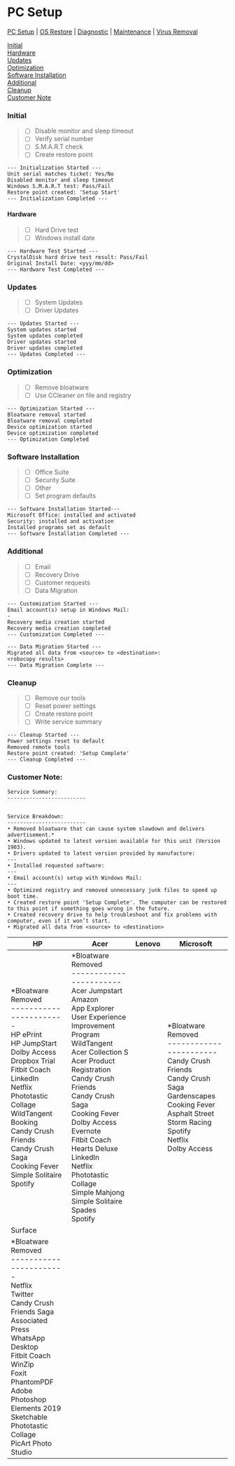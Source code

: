 # PC Setup

[PC Setup](https://github.com/justinchapdelaine/IT-Resources/blob/master/Documentation/Checklist/PC-Setup.md#pc-setup) | 
[OS Restore](https://github.com/justinchapdelaine/IT-Resources/blob/master/Documentation/Checklist/PC-OS-Restore.md#os-restore) | 
[Diagnostic](https://github.com/justinchapdelaine/IT-Resources/blob/master/Documentation/Checklist/PC-Diagnostic.md#pc-diagnostic) | 
[Maintenance](https://github.com/justinchapdelaine/IT-Resources/blob/master/Documentation/Checklist/PC-Maintenance.md#maintenance) | 
[Virus Removal](https://github.com/justinchapdelaine/IT-Resources/blob/master/Documentation/Checklist/PC-Virus-Removal.md#virus-removal) 

[Initial](#initial) <br>
[Hardware](#hardware) <br>
[Updates](#updates) <br>
[Optimization](#optimization) <br>
[Software Installation](#software-installation) <br>
[Additional](#additional) <br>
[Cleanup](#cleanup) <br>
[Customer Note](#customer-note) <br>

### Initial
> - [ ] Disable monitor and sleep timeout
> - [ ] Verify serial number 
> - [ ] S.M.A.R.T check
> - [ ] Create restore point

```
--- Initialization Started ---
Unit serial matches ticket: Yes/No
Disabled monitor and sleep timeout
Windows S.M.A.R.T test: Pass/Fail 
Restore point created: 'Setup Start'
--- Initialization Completed ---
```

#### Hardware
> - [ ] Hard Drive test
> - [ ] Windows install date

```
--- Hardware Test Started ---
CrystalDisk hard drive test result: Pass/Fail
Original Install Date: <yyy/mm/dd>
--- Hardware Test Completed ---
```
 
### Updates
> - [ ] System Updates
> - [ ] Driver Updates

```
--- Updates Started ---
System updates started
System updates completed
Driver updates started
Driver updates completed
--- Updates Completed ---
```

### Optimization
> - [ ] Remove bloatware
> - [ ] Use CCleaner on file and registry

```
--- Optimization Started ---
Bloatware removal started
Bloatware removal completed
Device optimization started
Device optimization completed
--- Optimization Completed
```

### Software Installation
> - [ ] Office Suite
> - [ ] Security Suite
> - [ ] Other
> - [ ] Set program defaults

```
--- Software Installation Started---
Microsoft Office: installed and activated
Security: installed and activation
Installed programs set as default
--- Software Installation Completed ---
```
 
### Additional 
> - [ ] Email
> - [ ] Recovery Drive
> - [ ] Customer requests
> - [ ] Data Migration

```
--- Customization Started ---
Email account(s) setup in Windows Mail:
-
Recovery media creation started
Recovery media creation completed
--- Customization Completed ---
```
```
--- Data Migration Started ---
Migrated all data from <source> to <destination>:
<robocopy results>
--- Data Migration Complete ---
```

### Cleanup
> - [ ] Remove our tools
> - [ ] Reset power settings
> - [ ] Create restore point
> - [ ] Write service summary

```
--- Cleanup Started ---
Power settings reset to default
Removed remote tools
Restore point created: 'Setup Complete'
--- Cleanup Completed ---
```

### Customer Note:
```
Service Summary:
-------------------------


Service Breakdown:
-------------------------
• Removed bloatware that can cause system slowdown and delivers advertisement.*
• Windows updated to latest version available for this unit (Version 1903).
• Drivers updated to latest version provided by manufacture:
--- 
• Installed requested software:
--- 
• Email account(s) setup with Windows Mail:
--- 
• Optimized registry and removed unnecessary junk files to speed up boot time.
• Created restore point 'Setup Complete'. The computer can be restored to this point if something goes wrong in the future.
• Created recovery drive to help troubleshoot and fix problems with computer, even if it won’t start.
• Migrated all data from <source> to <destination>
```
| HP | Acer | Lenovo | Microsoft|
| --- | --- | --- | --- |
| \*Bloatware Removed<br>-----------------------<br>HP ePrint<br>HP JumpStart<br>Dolby Access<br>Dropbox Trial<br>Fitbit Coach<br>LinkedIn<br>Netflix<br>Phototastic Collage<br>WildTangent<br>Booking<br>Candy Crush Friends<br>Candy Crush Saga<br>Cooking Fever<br>Simple Solitaire<br>Spotify | \*Bloatware Removed<br>-----------------------<br>Acer Jumpstart<br>Amazon<br>App Explorer<br>User Experience Improvement Program<br>WildTangent<br>Acer Collection S<br>Acer Product Registration<br>Candy Crush Friends<br>Candy Crush Saga<br>Cooking Fever<br>Dolby Access<br>Evernote<br>Fitbit Coach<br>Hearts Deluxe<br>LinkedIn<br>Netflix<br>Phototastic Collage<br>Simple Mahjong<br>Simple Solitaire<br>Spades<br>Spotify | | \*Bloatware Removed<br>-----------------------<br>Candy Crush Friends<br>Candy Crush Saga<br>Gardenscapes<br>Cooking Fever<br>Asphalt Street Storm Racing<br>Spotify<br>Netflix<br>Dolby Access<br> |
| Surface |  |   |   |
| \*Bloatware Removed<br>-----------------------<br>Netflix<br>Twitter<br>Candy Crush Friends Saga<br>Associated Press<br>WhatsApp Desktop<br>Fitbit Coach<br>WinZip<br>Foxit PhantomPDF<br>Adobe Photoshop Elements 2019<br>Sketchable<br>Phototastic Collage<br>PicArt Photo Studio |   |   |   |
